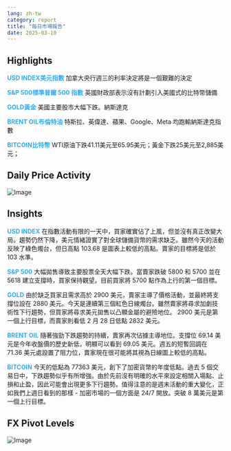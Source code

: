 ```yaml
---
lang: zh-tw
category: report
title: "每日市場報告"
date: 2025-03-10
---
```



<h2>Highlights</h2>
<strong style="color: #2caef7;">USD INDEX美元指數</strong> 加拿大央行週三的利率決定將是一個艱難的決定

<strong style="color: #2caef7;">S&P 500標準普爾 500 指數</strong> 英國財政部表示沒有計劃引入美國式的比特幣儲備

<strong style="color: #2caef7;">GOLD黃金</strong> 美國主要股市大幅下跌。納斯達克

<strong style="color: #2caef7;">BRENT OIL布倫特油</strong> 特斯拉、英偉達、蘋果、Google、Meta 均跑輸納斯達克指數

<strong style="color: #2caef7;">BITCOIN比特幣</strong> WTI原油下跌41.11美元至65.95美元；黃金下跌25美元至2,885美元；



<h2>Daily Price Activity</h2>
<img src="https://markleighedu.github.io/img/Mar-2025/10-Mar-2025/price.jpg" alt="Image"/>

<h2>Insights</h2>
<strong style="color: #2caef7;">USD INDEX</strong> 在指數活動有限的一天中，買家確實佔了上風，但並沒有真正改變大局。趨勢仍然下降，美元情緒證實了對全球儲備貨幣的需求缺乏。雖然今天的活動反映了綠色燭台，但日高點 103.68 是圖表上較低的高點。賣家的目標將是低於 103 水準。

<strong style="color: #2caef7;">S&P 500</strong> 大幅拋售導致主要股票全天大幅下跌。當賣家跌破 5800 和 5700 並在 5618 建立支撐時，買家保持觀望。目前買家將 5700 點作為上行的第一個目標。

<strong style="color: #2caef7;">GOLD</strong> 由於缺乏買家且需求高於 2900 美元，賣家主導了價格活動，並最終將支撐位設在 2880 美元。今天是連續第三個紅色日線燭台。雖然賣家將尋求加劇技術性下行趨勢，但買家將尋求美元拋售以凸顯金屬的避險地位。 2900 美元是第一個上行目標，而賣家則看低 2 月 28 日低點 2832 美元。

<strong style="color: #2caef7;">BRENT OIL</strong> 隨著強勁下跌趨勢的持續，賣家再次佔據主導地位。支撐位 69.14 美元是今年收盤價的歷史新低，明顯可以看到 69.05 美元。週五的短暫回調在 71.36 美元處設置了阻力位，賣家現在很可能將其視為日線圖上較低的高點。

<strong style="color: #2caef7;">BITCOIN</strong> 今天的低點為 77363 美元，創下了加密貨幣的年度低點。過去 5 個交易日中，下跌趨勢似乎有所增強。由於先前沒有明確的水平來設定相關入場點、止損和止盈，因此可能會出現更多下行趨勢。值得注意的是週末活動的重大變化，正如我們上週日看到的那樣 - 加密市場的一個方面是 24/7 開放。突破 8 萬美元是第一個上行目標。



<h2>FX Pivot Levels</h2>
<img src="https://markleighedu.github.io/img/Mar-2025/10-Mar-2025/pivot.jpg" alt="Image"/>